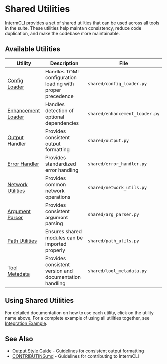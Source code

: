 # Shared Utilities

IntermCLI provides a set of shared utilities that can be used across all tools in the suite. These utilities help maintain consistency, reduce code duplication, and make the codebase more maintainable.

## Available Utilities

| Utility | Description | File |
|---------|-------------|------|
| [Config Loader](config-loader.md) | Handles TOML configuration loading with proper precedence | `shared/config_loader.py` |
| [Enhancement Loader](enhancement-loader.md) | Handles detection of optional dependencies | `shared/enhancement_loader.py` |
| [Output Handler](output-handler.md) | Provides consistent output formatting | `shared/output.py` |
| [Error Handler](error-handler.md) | Provides standardized error handling | `shared/error_handler.py` |
| [Network Utilities](network-utils.md) | Provides common network operations | `shared/network_utils.py` |
| [Argument Parser](argument-parser.md) | Provides consistent argument parsing | `shared/arg_parser.py` |
| [Path Utilities](path-utils.md) | Ensures shared modules can be imported properly | `shared/path_utils.py` |
| [Tool Metadata](tool-metadata.md) | Provides consistent version and documentation handling | `shared/tool_metadata.py` |

## Using Shared Utilities

For detailed documentation on how to use each utility, click on the utility name above. For a complete example of using all utilities together, see [Integration Example](integration-example.md).

## See Also

- [Output Style Guide](../output-style-guide.md) - Guidelines for consistent output formatting
- [CONTRIBUTING.md](../CONTRIBUTING.md) - Guidelines for contributing to IntermCLI
